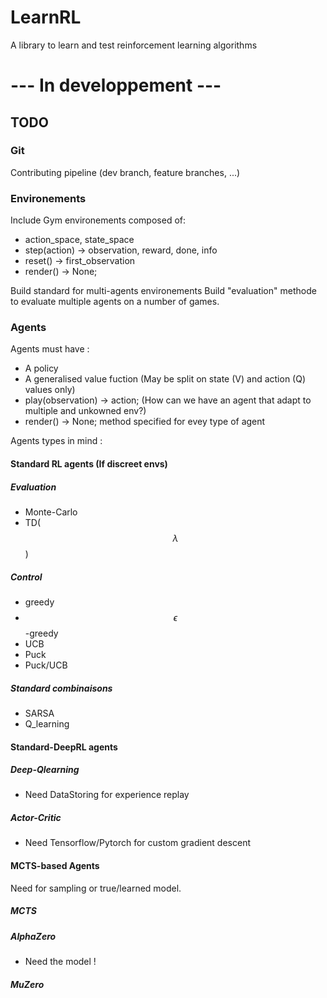 # LearnRL
A library to learn and test reinforcement learning algorithms

# --- In developpement ---

## TODO

### Git
Contributing pipeline (dev branch, feature branches, ...)

### Environements
Include Gym environements composed of:
- action_space, state_space
- step(action) -> observation, reward, done, info
- reset() -> first_observation
- render() -> None;

Build standard for multi-agents environements
Build "evaluation" methode to evaluate multiple agents on a number of games.

### Agents
Agents must have :
- A policy
- A generalised value fuction (May be split on state (V) and action (Q) values only)
- play(observation) -> action; (How can we have an agent that adapt to multiple and unkowned env?)
- render() -> None; method specified for evey type of agent

Agents types in mind :
#### Standard RL agents (If discreet envs)
##### Evaluation
- Monte-Carlo
- TD($$\lambda$$)

##### Control
- greedy
- $$\epsilon$$-greedy
- UCB
- Puck
- Puck/UCB

##### Standard combinaisons
- SARSA
- Q_learning

#### Standard-DeepRL agents

##### Deep-Qlearning
- Need DataStoring for experience replay

##### Actor-Critic
- Need Tensorflow/Pytorch for custom gradient descent

#### MCTS-based Agents
Need for sampling or true/learned model.

##### MCTS

##### AlphaZero
- Need the model !

##### MuZero
